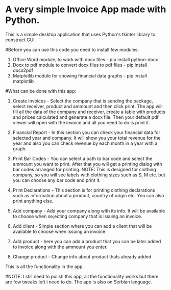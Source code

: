 # A very simple Invoice App made with Python.
This is a simple desktop application that uses Python's tkinter library to construct GUI.

#Before you can use this code you need to install few modules:
1. Office Word module, to work with docx files - pip install python-docx
2. Docx to pdf module to convert docx files to pdf files - pip install docx2pdf
3. Matplotlib module for showing financial data graphs - pip install matplotlib

#What can be done with this app:
1. Create Invoices - Select the company that is sending the package, select receiver, product and ammount and then click print. The app will fill all the data of the 
company and receiver, create a table with products and prices calculated and generate a docx file. Then your default pdf viewer will open with the invoice and all you 
need to do is print it.

2. Financial Report - In this section you can check your financial data for selected year and company. It will show you your total revenue for the year and also you can
check revenue by each month in a year with a graph.

3. Print Bar Codes - You can select a path to bar code and select the ammount you want to print. After that you will get a printing dialog with bar codes arranged for
printing. NOTE: This is designed for clothing company, so you will see labels with clothing sizes such as S, M etc. but you can choose any bar code and print it.

4. Print Declarations - This section is for printing clothing declarations such as information about a product, country of origin etc. You can also print anything else.

5. Add company - Add your company along with its info. It will be available to choose when se;ecting company that is issuing an invoice.

6. Add client - Simple section where you can add a client that will be available to choose when issuing an invoice.

7. Add product - here you can add a product that you can be later added to invoice along with the ammount you enter.

9. Change product - Change info about product thats already added

This is all the functionality in the app.

#NOTE: I still need to polish this app, all the functionality works but there are few tweaks left i need to do. The app is also on Serbian language.
